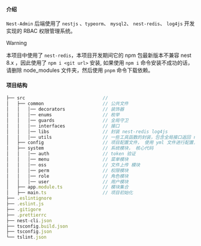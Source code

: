 #### 介绍

```Nest-Admin``` 后端使用了 ```nestjs``` 、```typeorm```、 ```mysql2```、 ```nest-redis```、 ```log4js``` 开发实现的 RBAC 权限管理系统。

> [!WARNING]
> 本项目中使用了 ```nest-redis```，本项目开发期间它的 npm 包最新版本不兼容 nest 8.x ，因此使用了 ```npm i <git url>``` 安装, 如果使用 ```npm i``` 命令安装不成功的话，请删除 node_modules 文件夹，然后使用 ```pnpm``` 命令下载依赖。

#### 项目结构
```javascript
├── src                             //
│   ├── common                      // 公共文件
│   │   │── decorators              // 装饰器
│   │   │── enums                   // 枚举
│   │   │── guards                  // 全局守卫
│   │   │── interfaces              // 接口
│   │   │── libs                    // 封装 nest-redis log4js
│   │   │── utils                   // 一些工具函数的封装，包含全局接口返回 result
│   ├── config                      // 项目配置文件， 使用 yml 文件进行配置，区分环境
│   ├── system                      // 系统模块， 核心代码
│   │   │── auth                    // token 验证
│   │   │── menu                    // 菜单模块
│   │   │── oss                     // 文件上传 模块
│   │   │── perm                    // 权限模块
│   │   │── role                    // 角色模块
│   │   │── user                    // 用户模块
│   ├── app.module.ts               // 模块集合
│   ├── main.ts                     // 项目初始化
├── .eslintignore
├── .eslint.js
├── .gitigore
├── .prettierrc
├── nest-cli.json
├── tsconfig.build.json
├── tsconfig.json
└── tslint.json
```
